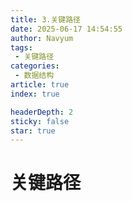 ```yaml
---
title: 3.关键路径
date: 2025-06-17 14:54:55
author: Navyum
tags: 
 - 关键路径
categories: 
 - 数据结构
article: true
index: true

headerDepth: 2
sticky: false
star: true
---
```



# 关键路径
